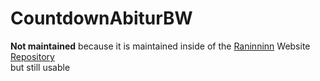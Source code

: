 # CountdownAbiturBW

**Not maintained** because it is maintained inside of the [Raninninn](https://raninninn.hopto.org) Website [Repository](https://github.com/chibbi/HomePage)  
but still usable
